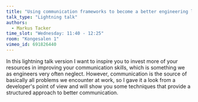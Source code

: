 ```yaml
---
title: "Using communication frameworks to become a better engineering leader"
talk_type: "Lightning talk"
authors:
  - Markus Tacker
time_slot: "Wednesday: 11:40 - 12:25"
room: "Kongesalen 1"
vimeo_id: 691826440
---
```


In this lightning talk version I want to inspire you to invest more of your resources in improving your communication skills, which is something we as engineers very often neglect. However, communication is the source of basically all problems we encounter at work, so I gave it a look from a developer's point of view and will show you some techniques that provide a structured approach to better communication.
